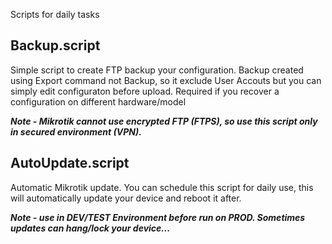 Scripts for daily tasks

## Backup.script
Simple script to create FTP backup your configuration. Backup created using Export command not Backup, so it exclude User Accouts but you can simply edit configuraton before upload. Required if you recover a configuration on different hardware/model

***Note - Mikrotik cannot use encrypted FTP (FTPS), so use this script only in secured environment (VPN).***


## AutoUpdate.script
Automatic Mikrotik update. You can schedule this script for daily use, this will automatically update your device and reboot it after.

***Note - use in DEV/TEST Environment before run on PROD. Sometimes updates can hang/lock your device...***

